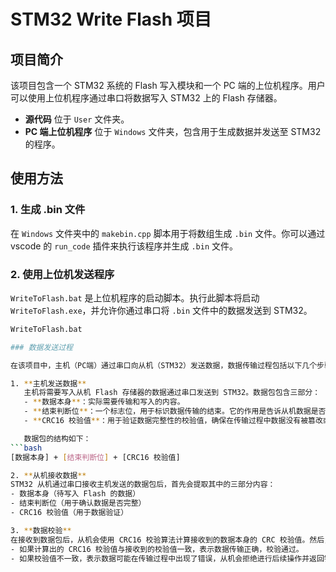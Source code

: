 # STM32 Write Flash 项目

## 项目简介
该项目包含一个 STM32 系统的 Flash 写入模块和一个 PC 端的上位机程序。用户可以使用上位机程序通过串口将数据写入 STM32 上的 Flash 存储器。

- **源代码** 位于 `User` 文件夹。
- **PC 端上位机程序** 位于 `Windows` 文件夹，包含用于生成数据并发送至 STM32 的程序。

## 使用方法

### 1. 生成 .bin 文件
在 `Windows` 文件夹中的 `makebin.cpp` 脚本用于将数组生成 `.bin` 文件。你可以通过 vscode 的 `run_code` 插件来执行该程序并生成 `.bin` 文件。

### 2. 使用上位机发送程序
`WriteToFlash.bat` 是上位机程序的启动脚本。执行此脚本将启动 `WriteToFlash.exe`，并允许你通过串口将 `.bin` 文件中的数据发送到 STM32。

```bash
WriteToFlash.bat

### 数据发送过程

在该项目中，主机（PC端）通过串口向从机（STM32）发送数据，数据传输过程包括以下几个步骤：

1. **主机发送数据**  
   主机将需要写入从机 Flash 存储器的数据通过串口发送到 STM32。数据包包含三部分：
   - **数据本身**：实际需要传输和写入的内容。
   - **结束判断位**：一个标志位，用于标识数据传输的结束。它的作用是告诉从机数据是否已经完整传输完成，防止数据丢失或不完整。
   - **CRC16 校验值**：用于验证数据完整性的校验值，确保在传输过程中数据没有被篡改或损坏。

   数据包的结构如下：
```bash
[数据本身] + [结束判断位] + [CRC16 校验值]

2. **从机接收数据**  
STM32 从机通过串口接收主机发送的数据包后，首先会提取其中的三部分内容：
- 数据本身（待写入 Flash 的数据）
- 结束判断位（用于确认数据是否完整）
- CRC16 校验值（用于数据验证）

3. **数据校验**  
在接收到数据包后，从机会使用 CRC16 校验算法计算接收到的数据本身的 CRC 校验值。然后，从机会将计算出的 CRC16 校验值与主机发送过来的 CRC16 校验值进行比较：
- 如果计算出的 CRC16 校验值与接收到的校验值一致，表示数据传输正确，校验通过。
- 如果校验值不一致，表示数据可能在传输过程中出现了错误，从机会拒绝进行后续操作并返回错误信息给主机，主机重新发送数据，错误超过五次结束此次写入
